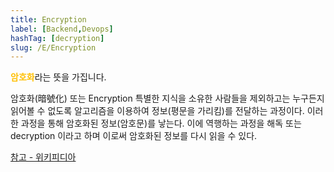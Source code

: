 ```yaml
---
title: Encryption
label: [Backend,Devops]
hashTag: [decryption]
slug: /E/Encryption
---
```

<span style="color:#FFBF00; font-weight:bold;">암호화</span>라는 뜻을 가집니다.

암호화(暗號化) 또는 Encryption 특별한 지식을 소유한 사람들을 제외하고는 누구든지 읽어볼 수 없도록 알고리즘을 이용하여 정보(평문을 가리킴)를 전달하는 과정이다. 이러한 과정을 통해 암호화된 정보(암호문)를 낳는다. 이에 역행하는 과정을 해독 또는 decryption 이라고 하며 이로써 암호화된 정보를 다시 읽을 수 있다.

<a href="https://ko.wikipedia.org/wiki/%EC%95%94%ED%98%B8%ED%99%94">참고 - 위키피디아</a>
